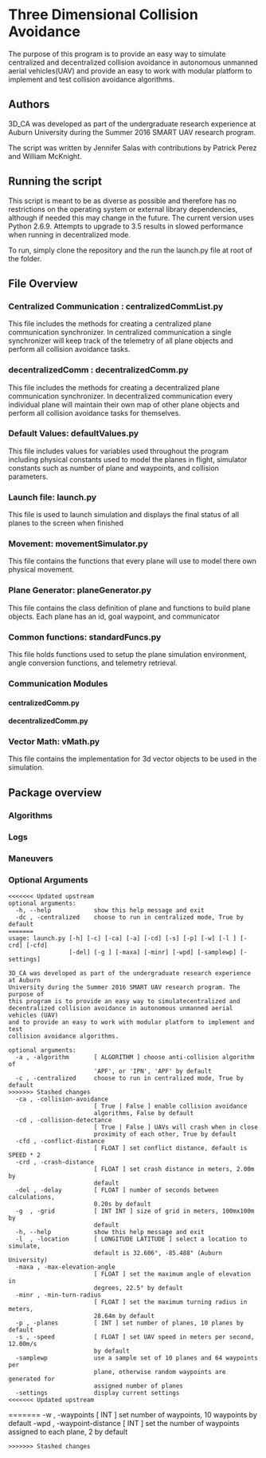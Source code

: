 # Three Dimensional Collision Avoidance

The purpose of this program is to provide an easy way to simulate centralized and decentralized collision avoidance in autonomous unmanned aerial vehicles(UAV) and provide an easy to work with modular platform to implement and test collision avoidance algorithms.

## Authors
3D_CA was developed as part of the undergraduate research experience at Auburn University during the Summer 2016 SMART UAV research program.

The script was written by Jennifer Salas with contributions by Patrick Perez and William McKnight.

## Running the script
This script is meant to be as diverse as possible and therefore has no restrictions on the operating system or external library dependencies, although if needed this may change in the future. The current version uses Python 2.6.9. Attempts to upgrade to 3.5 results in slowed performance when running in decentralized mode.

To run, simply clone the repository and the run the launch.py file at root of the folder.

## File Overview

### Centralized Communication : centralizedCommList.py
This file includes the methods for creating a centralized plane communication synchronizer. In centralized communication a single synchronizer will keep track of the telemetry of all plane objects and perform all collision avoidance tasks.

### decentralizedComm : decentralizedComm.py
This file includes the methods for creating a decentralized plane communication synchronizer. In decentralized communication every individual plane will maintain their own map of other plane objects and perform all collision avoidance tasks for themselves.

### Default Values: defaultValues.py
This file includes values for variables used throughout the program including physical constants used to model the planes in flight, simulator constants  such as number of plane and waypoints, and collision parameters.

### Launch file: launch.py
This file is used to launch simulation and displays the final status of all planes to the screen when finished

### Movement: movementSimulator.py
This file contains the functions that every plane will use to model there own physical movement.

### Plane Generator: planeGenerator.py
This file contains the class definition of plane and functions to build plane objects. Each plane has an id, goal waypoint, and communicator

### Common functions: standardFuncs.py
This file holds functions used to setup the plane simulation environment, angle conversion functions, and telemetry retrieval.

### Communication Modules

#### centralizedComm.py


#### decentralizedComm.py


### Vector Math: vMath.py
This file contains the implementation for 3d vector objects to be used in the simulation.

## Package overview

### Algorithms

### Logs

### Maneuvers

### Optional Arguments

```
<<<<<<< Updated upstream
optional arguments:
  -h, --help            show this help message and exit
  -dc , -centralized    choose to run in centralized mode, True by default
=======
usage: launch.py [-h] [-c] [-ca] [-a] [-cd] [-s] [-p] [-w] [-l ] [-crd] [-cfd]
                 [-del] [-g ] [-maxa] [-minr] [-wpd] [-samplewp] [-settings]

3D_CA was developed as part of the undergraduate research experience at Auburn
University during the Summer 2016 SMART UAV research program. The purpose of
this program is to provide an easy way to simulatecentralized and
decentralized collision avoidance in autonomous unmanned aerial vehicles (UAV)
and to provide an easy to work with modular platform to implement and test
collision avoidance algorithms.

optional arguments:
  -a , -algorithm       [ ALGORITHM ] choose anti-collision algorithm of
                        'APF', or 'IPN', 'APF' by default
  -c , -centralized     choose to run in centralized mode, True by default
>>>>>>> Stashed changes
  -ca , -collision-avoidance
                        [ True | False ] enable collision avoidance
                        algorithms, False by default
  -cd , -collision-detectance
                        [ True | False ] UAVs will crash when in close
                        proximity of each other, True by default
  -cfd , -conflict-distance
                        [ FLOAT ] set conflict distance, default is SPEED * 2
  -crd , -crash-distance
                        [ FLOAT ] set crash distance in meters, 2.00m by
                        default
  -del , -delay         [ FLOAT ] number of seconds between calculations,
                        0.20s by default
  -g  , -grid           [ INT INT ] size of grid in meters, 100mx100m by
                        default
  -h, --help            show this help message and exit
  -l  , -location       [ LONGITUDE LATITUDE ] select a location to simulate,
                        default is 32.606°, -85.488° (Auburn University)
  -maxa , -max-elevation-angle
                        [ FLOAT ] set the maximum angle of elevation in
                        degrees, 22.5° by default
  -minr , -min-turn-radius
                        [ FLOAT ] set the maximum turning radius in meters,
                        28.64m by default
  -p , -planes          [ INT ] set number of planes, 10 planes by default
  -s , -speed           [ FLOAT ] set UAV speed in meters per second, 12.00m/s
                        by default
  -samplewp             use a sample set of 10 planes and 64 waypoints per
                        plane, otherwise random waypoints are generated for
                        assigned number of planes
  -settings             display current settings
<<<<<<< Updated upstream
  ```
=======
  -w , -waypoints       [ INT ] set number of waypoints, 10 waypoints by
                        default
  -wpd , -waypoint-distance
                        [ INT ] set the number of waypoints assigned to each
                        plane, 2 by default
```
>>>>>>> Stashed changes
